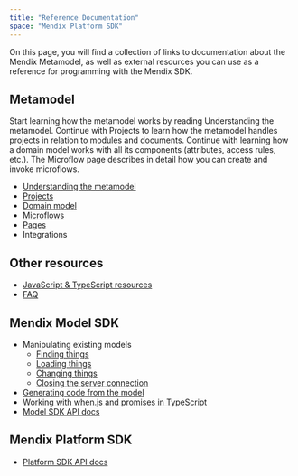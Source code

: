 ```yaml
---
title: "Reference Documentation"
space: "Mendix Platform SDK"
---
```

On this page, you will find a collection of links to documentation about the Mendix Metamodel, as well as external resources you can use as a reference for programming with the Mendix SDK.

## Metamodel

Start learning how the metamodel works by reading Understanding the metamodel. Continue with Projects to learn how the metamodel handles projects in relation to modules and documents. Continue with learning how a domain model works with all its components (attributes, access rules, etc.). The Microflow page describes in detail how you can create and invoke microflows. 

*   [Understanding the metamodel](understanding-the-metamodel)
*   [Projects](projects-metamodel)
*   [Domain model](domain-model-metamodel)
*   [Microflows](microflows-metamodel)
*   [Pages](pages-metamodel)
*   Integrations

## Other resources

*   [JavaScript & TypeScript resources](javascript-typescript-resources)
*   [FAQ](faq)

## Mendix Model SDK

*   Manipulating existing models
    *   [Finding things](finding-things-in-the-model)
    *   [Loading things](loading-units-and-elements)
    *   [Changing things](changing-things-in-the-model)
    *   [Closing the server connection](closing-the-server-connection)
*   [Generating code from the model](generating-code-from-the-model)
*   [Working with when.js and promises in TypeScript](working-with-when.js-and-promises-in-typescript)
*   [Model SDK API docs](https://apidocs.mendix.com/modelsdk/latest/index.html)

## Mendix Platform SDK

*   [Platform SDK API docs](https://apidocs.mendix.com/platformsdk/latest/)
